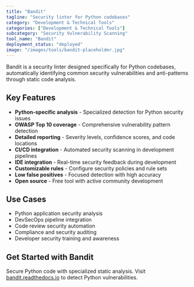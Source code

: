 ```yaml
---
title: "Bandit"
tagline: "Security linter for Python codebases"
category: "Development & Technical Tools"
categories: ["Development & Technical Tools"]
subcategory: "Security Vulnerability Scanning"
tool_name: "Bandit"
deployment_status: "deployed"
image: "/images/tools/bandit-placeholder.jpg"
---
```

Bandit is a security linter designed specifically for Python codebases, automatically identifying common security vulnerabilities and anti-patterns through static code analysis.

## Key Features

- **Python-specific analysis** - Specialized detection for Python security issues
- **OWASP Top 10 coverage** - Comprehensive vulnerability pattern detection
- **Detailed reporting** - Severity levels, confidence scores, and code locations
- **CI/CD integration** - Automated security scanning in development pipelines
- **IDE integration** - Real-time security feedback during development
- **Customizable rules** - Configure security policies and rule sets
- **Low false positives** - Focused detection with high accuracy
- **Open source** - Free tool with active community development

## Use Cases

- Python application security analysis
- DevSecOps pipeline integration
- Code review security automation
- Compliance and security auditing
- Developer security training and awareness

## Get Started with Bandit

Secure Python code with specialized static analysis. Visit [bandit.readthedocs.io](https://bandit.readthedocs.io) to detect Python vulnerabilities.